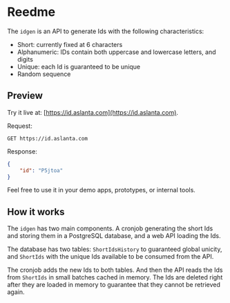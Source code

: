 # Reedme

The `idgen` is an API to generate Ids with the following characteristics:

- Short: currently fixed at 6 characters
- Alphanumeric: IDs contain both uppercase and lowercase letters, and digits
- Unique: each Id is guaranteed to be unique
- Random sequence

## Preview

Try it live at: [https://id.aslanta.com](https://id.aslanta.com).

Request:

```code
GET https://id.aslanta.com
```

Response:

```JSON
{
    "id": "P5jtoa"
}
```

Feel free to use it in your demo apps, prototypes, or internal tools.

## How it works

The `idgen` has two main components. A cronjob generating the short Ids and storing them in a PostgreSQL database, and a web API loading the Ids.

The database has two tables: `ShortIdsHistory` to guaranteed global unicity, and `ShortIds` with the unique Ids available to be consumed from the API.

The cronjob adds the new Ids to both tables. And then the API reads the Ids from `ShortIds` in small batches cached in memory. The Ids are deleted right after they are loaded in memory to guarantee that they cannot be retrieved again.
